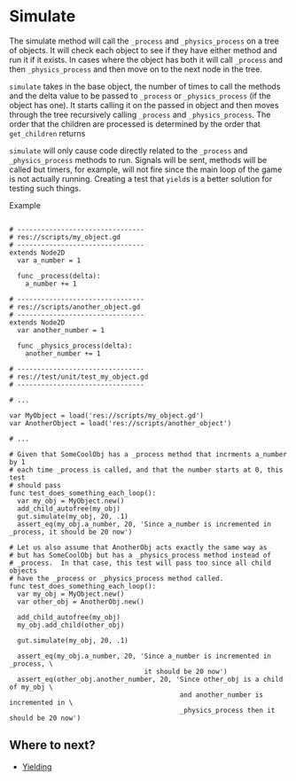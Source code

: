 # Simulate
The simulate method will call the `_process` and `_physics_process` on a tree of objects.  It will check each object to see if they have either method and run it if it exists.  In cases where the object has both it will call `_process` and then `_physics_process` and then move on to the next node in the tree.

`simulate` takes in the base object, the number of times to call the methods and the delta value to be passed to `_process` or `_physics_process` (if the object has one).  It starts calling it on the passed in object and then moves through the tree recursively calling `_process` and `_physics_process`.  The order that the children are processed is determined by the order that `get_children` returns

`simulate` will only cause code directly related to the `_process` and `_physics_process` methods to run.  Signals will be sent, methods will be called but timers, for example, will not fire since the main loop of the game is not actually running.  Creating a test that `yield`s is a better solution for testing such things.

Example
``` gdscript

# --------------------------------
# res://scripts/my_object.gd
# --------------------------------
extends Node2D
  var a_number = 1

  func _process(delta):
    a_number += 1

# --------------------------------
# res://scripts/another_object.gd
# --------------------------------
extends Node2D
  var another_number = 1

  func _physics_process(delta):
    another_number += 1

# --------------------------------
# res://test/unit/test_my_object.gd
# --------------------------------

# ...

var MyObject = load('res://scripts/my_object.gd')
var AnotherObject = load('res://scripts/another_object')

# ...

# Given that SomeCoolObj has a _process method that incrments a_number by 1
# each time _process is called, and that the number starts at 0, this test
# should pass
func test_does_something_each_loop():
  var my_obj = MyObject.new()
  add_child_autofree(my_obj)
  gut.simulate(my_obj, 20, .1)
  assert_eq(my_obj.a_number, 20, 'Since a_number is incremented in _process, it should be 20 now')

# Let us also assume that AnotherObj acts exactly the same way as
# but has SomeCoolObj but has a _physics_process method instead of
# _process.  In that case, this test will pass too since all child objects
# have the _process or _physics_process method called.
func test_does_something_each_loop():
  var my_obj = MyObject.new()
  var other_obj = AnotherObj.new()

  add_child_autofree(my_obj)
  my_obj.add_child(other_obj)

  gut.simulate(my_obj, 20, .1)

  assert_eq(my_obj.a_number, 20, 'Since a_number is incremented in _process, \
                                  it should be 20 now')
  assert_eq(other_obj.another_number, 20, 'Since other_obj is a child of my_obj \
                                           and another_number is incremented in \
                                           _physics_process then it should be 20 now')

```

## Where to next?
* [Yielding](Yielding)<br/>